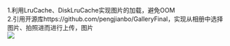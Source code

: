 1.利用LruCache、DiskLruCache实现图片的加载，避免OOM </br>
2.引用开源库https://github.com/pengjianbo/GalleryFinal，实现从相册中选择图片、拍照进而进行上传，图片</br>
![](https://github.com/xsy2015/MyPhoto/blob/master/app/src/main/assets/yy.gif)
